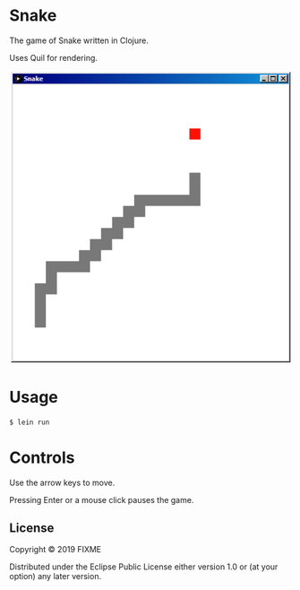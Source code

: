 # Snake

The game of Snake written in Clojure.

Uses Quil for rendering.

![Alt text](./screenshot1.png?raw=true "Title")

# Usage


    $ lein run


# Controls

Use the arrow keys to move.

Pressing Enter or a mouse click pauses the game.


## License

Copyright © 2019 FIXME

Distributed under the Eclipse Public License either version 1.0 or (at
your option) any later version.
